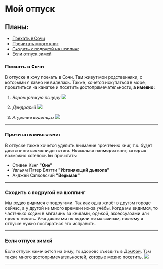 # Мой отпуск

## Планы:
* [Поехать в Сочи](#поехать-в-сочи)
* [Прочитать много книг](#прочитать-много-книг)
* [Сходить с подругой на шоппинг](#сходить-с-подругой-на-шоппинг) 
* [Если отпуск зимой](#если-отпуск-зимой)

### Поехать в Сочи
В отпуске я хочу поехать в Сочи. Там живут мои родственники, с которыми я давно не виделась. Также, хочется искупаться в море, прокатиться на канатке и посетить достопримечательности, **а именно:**

1. *Воронцовскую пещеру*
![](img_1.jpg)

2. *Дендрарий*
![](img_2.jpg)

3. *Агурские водопады*
![](img_3.jpg)

---

### Прочитать много книг
В отпуске также хочется уделить внимание прочтению книг, т.к. будет достаточно времени для этого. Несколько примеров книг, которые возможно хотелось бы прочитать: 

* Стивен Кинг **"Оно"**
* Уильям Питер Блэтти **"Изгоняющий дьявола"**
* Анджей Сапковский **"Ведьмак"**

---

### Сходить с подругой на шоппинг  
Мы редко видимся с подругами. Так как одна живёт в другом городе сейчас, а у другой не много времени из-за учёбы. Когда мы видимся, то частенько ходим в магазины за книгами, одежой, аксессуарами или просто поесть. Уже давно мы не ходили по магазинам, поэтому в отпуске нужно постараться это исправить.

---

### Если отпуск зимой
Если отпуск намечается на зиму, то здорово съездить в [Домбай](https://story.tutu.ru/kratkij-gid-po-dombaju/). Там также много достопримечательностей, которые можно посетить. 
![](image_4.jpg)

---